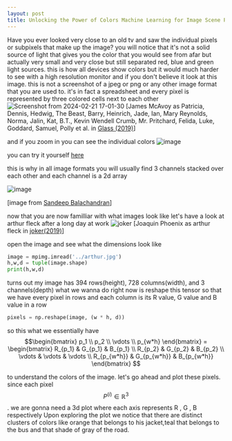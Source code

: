 ```yaml
---
layout: post
title: Unlocking the Power of Colors Machine Learning for Image Scene Palettes
---
```

Have you ever looked very close to an old tv and saw the individual pixels or subpixels that make up the image? you will notice that it's  not a solid source of light that gives you the color that you would see from afar but actually very small and very close but still separated red, blue and green light sources.
this is how all devices show colors but it would much harder to see with a high resolution monitor and if you don't believe it look at this image. this is not a screenshot of a jpeg or png or any other image format that you are used to. it's in fact a spreadsheet and every pixel is represented by three colored cells next to each other
![Screenshot from 2024-02-21 17-01-30](https://github.com/mgama1/mgama1.github.io/assets/40968723/ee1f466f-bd78-45b0-822e-6a86d3ed2c5f)
[James McAvoy as Patricia, Dennis, Hedwig, The Beast, Barry, Heinrich, Jade, Ian, Mary Reynolds, Norma, Jalin, Kat, B.T., Kevin Wendell Crumb, Mr. Pritchard, Felida, Luke, Goddard, Samuel, Polly et al. in [Glass (2019)](https://www.imdb.com/title/tt6823368/mediaviewer/rm1132094464?ft0=name&fv0=nm0564215&ft1=image_type&fv1=still_frame&ref_=tt_ch)]



and if you zoom in you can see the individual colors
![image](https://github.com/mgama1/mgama1.github.io/assets/40968723/b7ce6cbe-db60-4578-9a11-7bbba35be362)

you can try it yourself [here](http://github.andrewt.net/mosaic/)


this is why in all image formats you will usually find 3 channels stacked over each other and each channel is a 2d array 

![image](https://github.com/mgama1/mgama1.github.io/assets/40968723/6da8826d-e965-47f5-966d-3a23857f3c68)

[image from [ Sandeep Balachandran](https://res.cloudinary.com/practicaldev/image/fetch/s--BXoVOWNw--/c_limit%2Cf_auto%2Cfl_progressive%2Cq_auto%2Cw_880/https://i.ibb.co/yyDtW47/own2d.png)]

now that you are now familliar with what images look like let's have a look at arthur fleck after a long day at work
![joker](https://github.com/mgama1/mgama1.github.io/assets/40968723/7fd1674e-c968-4ca0-92f6-128fc12cfe35)
[Joaquin Phoenix as arthur fleck in [joker(2019)](https://www.imdb.com/title/tt7286456/mediaviewer/rm2020643841/)]

open the image and see what the dimensions look like
```python
image = mpimg.imread('../arthur.jpg')
h,w,d = tuple(image.shape)
print(h,w,d)
```
turns out my image has 394 rows(height), 728 columns(width), and 3 channels(depth)
what we wanna do right now is reshape this tensor so that we have every pixel in rows and each column is its R value, G value and B value in a row
```python
pixels = np.reshape(image, (w * h, d))
```
so this what we essentially have
$$\begin{bmatrix} p_1 \\ p_2  \\ \vdots \\ p_{w*h} \end{bmatrix} = \begin{bmatrix} R_{p_1} & G_{p_1} &  B_{p_1}  \\ R_{p_2} & G_{p_2} &  B_{p_2}  \\ \vdots  & \vdots & \vdots \\ R_{p_{w*h}} & G_{p_{w*h}} &  B_{p_{w*h}} \end{bmatrix}  $$


to understand the colors of the image. let's go ahead and plot these pixels. since each pixel $$P^{(i)} \in \mathbb{R}^3$$. we are gonna need a 3d plot where each axis represents R , G , B respectively 
Upon exploring the plot we notice that there are distinct clusters of colors like orange that belongs to his jacket,teal that belongs to the bus and that shade of gray of the road.

<div id="plot"></div>
<script>
const image = new Image();
image.src = 'https://i.imgur.com/BHsT2Un.jpg'; // Replace 'https://example.com/joker.jpg' with the actual URL of your image
image.crossOrigin = 'Anonymous'; // Set crossOrigin to 'Anonymous' to allow access to the image's pixel data
image.onload = () => {
  const canvas = document.createElement('canvas');
  canvas.width = image.width;
  canvas.height = image.height;
  const ctx = canvas.getContext('2d');
  ctx.drawImage(image, 0, 0);
  const imageData = ctx.getImageData(0, 0, canvas.width, canvas.height).data;
  
  const pixels = [];
  for (let i = 0; i < imageData.length; i += 4) {
    pixels.push([imageData[i], imageData[i + 1], imageData[i + 2]]);
  }
  
  const sampleIndices = [];
  while (sampleIndices.length < 2000) {
    const index = Math.floor(Math.random() * pixels.length);
    if (!sampleIndices.includes(index)) {
      sampleIndices.push(index);
    }
  }
  
  const sampledPixels = sampleIndices.map(index => pixels[index]);
  
  const colors = sampledPixels.map(rgb => `rgb(${rgb.join(',')})`);
  
  const rgbStrings = sampledPixels.map(rgb => `R: ${rgb[0]}, G: ${rgb[1]}, B: ${rgb[2]}`);
  
  const trace = {
    x: sampledPixels.map(rgb => rgb[0]),
    y: sampledPixels.map(rgb => rgb[1]),
    z: sampledPixels.map(rgb => rgb[2]),
    mode: 'markers',
    marker: {
      size: 3,
      color: colors
    },
    text: rgbStrings,
    type: 'scatter3d'
  };
  
 const layout = {
  scene: {
    xaxis: { title: 'R' },
    yaxis: { title: 'G' },
    zaxis: { title: 'B' },
    camera: {
      eye: { x: 0, y: -1, z: 0 }, // Initial position of the camera
      center: { x: 0, y: 0, z: 0 }, // Point the camera is looking at
      up: { x: 0, y: 0, z: 1 } // Up direction of the camera
    }
  },
  width: 800,
  height: 800
};
  
  const data = [trace];
  
  Plotly.newPlot('plot', data, layout);
};

</script>



